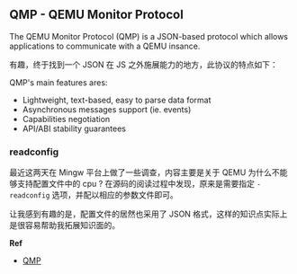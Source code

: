 ## QMP - QEMU Monitor Protocol
The QEMU Monitor Protocol (QMP) is a JSON-based protocol which allows applications to communicate with a QEMU insance.

有趣，终于找到一个 JSON 在 JS 之外施展能力的地方，此协议的特点如下：

QMP's main features ares:

 * Lightweight, text-based, easy to parse data format
 * Asynchronous messages support (ie. events)
 * Capabilities negotiation
 * API/ABI stability guarantees

### readconfig
最近这两天在 Mingw 平台上做了一些调查，内容主要是关于 QEMU 为什么不能够支持配置文件中的 cpu ? 在源码的阅读过程中发现，原来是需要指定 `-readconfig` 选项，并配以相应的参数文件即可。

让我感到有趣的是，配置文件的居然也采用了 JSON 格式，这样的知识点实际上是很容易帮助我拓展知识面的。


**Ref**

 * [QMP](http://wiki.qemu.org/QMP)
